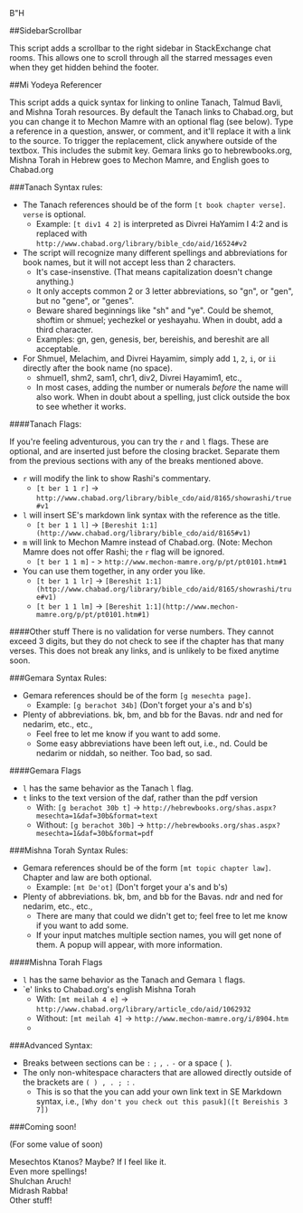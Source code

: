 B"H

##SidebarScrollbar

This script adds a scrollbar to the right sidebar in StackExchange chat rooms. This allows one to scroll through all the starred messages even when they get hidden behind the footer.

##Mi Yodeya Referencer

This script adds a quick syntax for linking to online Tanach, Talmud Bavli, and Mishna Torah resources.
By default the Tanach links to Chabad.org, but you can change it to Mechon Mamre with an optional flag (see below). Type a reference in a question, answer, or comment, and it'll replace it with a link to the source. To trigger the replacement, click anywhere outside of the textbox. This includes the submit key.
Gemara links go to hebrewbooks.org, Mishna Torah in Hebrew goes to Mechon Mamre, and English goes to Chabad.org

###Tanach Syntax rules:

* The Tanach references should be of the form `[t book chapter verse]`. `verse` is optional.
  * Example: `[t div1 4 2]` is interpreted as Divrei HaYamim I 4:2 and is replaced with `http://www.chabad.org/library/bible_cdo/aid/16524#v2`
* The script will recognize many different spellings and abbreviations for book names, but it will not accept less than 2 characters.
  * It's case-insenstive. (That means capitalization doesn't change anything.)
  * It only accepts common 2 or 3 letter abbreviations, so "gn", or "gen", but no "gene", or "genes".
  * Beware shared beginnings like "sh" and "ye". Could be shemot, shoftim or shmuel; yechezkel or yeshayahu. When in doubt, add a third character.
  * Examples: gn, gen, genesis, ber, bereishis, and bereshit are all acceptable.
* For Shmuel, Melachim, and Divrei Hayamim, simply add `1`, `2`, `i`, or `ii` directly after the book name (no space).
  * shmuel1, shm2, sam1, chr1, div2, Divrei Hayamim1, etc.,
  * In most cases, adding the number or numerals *before* the name will also work.
When in doubt about a spelling, just click outside the box to see whether it works.


####Tanach Flags:

If you're feeling adventurous, you can try the `r` and `l` flags. These are optional, and are inserted just before the closing bracket. Separate them from the previous sections with any of the breaks mentioned above.

* `r` will modify the link to show Rashi's commentary.
  * `[t ber 1 1 r]` -> `http://www.chabad.org/library/bible_cdo/aid/8165/showrashi/true#v1`
* `l` will insert SE's markdown link syntax with the reference as the title.
  * `[t ber 1 1 l]` -> `[Bereshit 1:1](http://www.chabad.org/library/bible_cdo/aid/8165#v1)`
* `m` will link to Mechon Mamre instead of Chabad.org. (Note: Mechon Mamre does not offer Rashi; the `r` flag will be ignored.
  * `[t ber 1 1 m]` - > `http://www.mechon-mamre.org/p/pt/pt0101.htm#1`
* You can use them together, in any order you like.
  * `[t ber 1 1 lr]` -> `[Bereshit 1:1](http://www.chabad.org/library/bible_cdo/aid/8165/showrashi/true#v1)`
  * `[t ber 1 1 lm]` -> `[Bereshit 1:1](http://www.mechon-mamre.org/p/pt/pt0101.htm#1)`

####Other stuff
There is no validation for verse numbers. They cannot exceed 3 digits, but they do not check to see if the chapter has that many verses. This does not break any links, and is unlikely to be fixed anytime soon.

###Gemara Syntax Rules:
* Gemara references should be of the form `[g mesechta page]`.
  * Example: `[g berachot 34b]` (Don't forget your a's and b's)
* Plenty of abbreviations. bk, bm, and bb for the Bavas. ndr and ned for nedarim, etc., etc.,
  * Feel free to let me know if you want to add some.
  * Some easy abbreviations have been left out, i.e., nd. Could be nedarim or niddah, so neither. Too bad, so sad.

####Gemara Flags
* `l` has the same behavior as the Tanach `l` flag.
* `t` links to the text version of the daf, rather than the pdf version
  * With: `[g berachot 30b t]` -> `http://hebrewbooks.org/shas.aspx?mesechta=1&daf=30b&format=text`
  * Without: `[g berachot 30b]` -> `http://hebrewbooks.org/shas.aspx?mesechta=1&daf=30b&format=pdf`

###Mishna Torah Syntax Rules:
* Gemara references should be of the form `[mt topic chapter law]`. Chapter and law are both optional.
  * Example: `[mt De'ot]` (Don't forget your a's and b's)
* Plenty of abbreviations. bk, bm, and bb for the Bavas. ndr and ned for nedarim, etc., etc.,
  * There are many that could we didn't get to; feel free to let me know if you want to add some.
  * If your input matches multiple section names, you will get none of them. A popup will appear, with more information.

####Mishna Torah Flags
* `l` has the same behavior as the Tanach and Gemara `l` flags.
* `e' links to Chabad.org's english Mishna Torah
  * With:    `[mt meilah 4 e]` -> `http://www.chabad.org/library/article_cdo/aid/1062932`
  * Without: `[mt meilah 4]` -> `http://www.mechon-mamre.org/i/8904.htm`
  * 
###Advanced Syntax:
* Breaks between sections can be `:` `;` `,` `.` `-` or a space (` `).
* The only non-whitespace characters that are allowed directly outside of the brackets are `( ) , . ; :` .
  * This is so that the you can add your own link text in SE Markdown syntax, i.e., `[Why don't you check out this pasuk]([t Bereishis 3 7])`

###Coming soon!

(For some value of soon)
  
Mesechtos Ktanos? Maybe? If I feel like it.  
Even more spellings!  
Shulchan Aruch!  
Midrash Rabba!  
Other stuff!  
